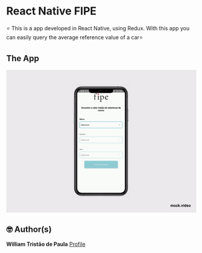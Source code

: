 # React Native FIPE
⭐ This is a app developed in React Native, using Redux. With this app you can easily query the average reference value of a car⭐ 

## The App

![](preview.gif)

## 🤓 Author(s)

**William Tristão de Paula**  [Profile](https://github.com/williamtdepaula "GitHub Profile")
